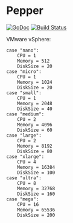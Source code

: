 Pepper
===
[![GoDoc](https://godoc.org/github.com/nextgearcapital/pepper?status.svg)](https://godoc.org/github.com/nextgearcapital/pepper)
[![Build Status](https://travis-ci.org/nextgearcapital/pepper.svg?branch=master)](https://travis-ci.org/nextgearcapital/pepper)

VMware vSphere:

    case "nano":
		CPU = 1
		Memory = 512
		DiskSize = 20
    case "micro":
		CPU = 1
		Memory = 1024
		DiskSize = 20
    case "small":
		CPU = 1
		Memory = 2048
		DiskSize = 40
	case "medium":
		CPU = 2
		Memory = 4096
		DiskSize = 60
	case "large":
		CPU = 2
		Memory = 8192
		DiskSize = 80
	case "xlarge":
		CPU = 4
		Memory = 16384
		DiskSize = 100
	case "ultra":
		CPU = 8
		Memory = 32768
		DiskSize = 160
	case "mega":
		CPU = 16
		Memory = 65536
		DiskSize = 200